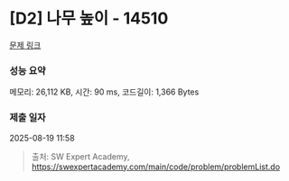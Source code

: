 # [D2] 나무 높이 - 14510 

[문제 링크](https://swexpertacademy.com/main/code/problem/problemDetail.do?contestProbId=AYFofW8qpXYDFAR4) 

### 성능 요약

메모리: 26,112 KB, 시간: 90 ms, 코드길이: 1,366 Bytes

### 제출 일자

2025-08-19 11:58



> 출처: SW Expert Academy, https://swexpertacademy.com/main/code/problem/problemList.do
